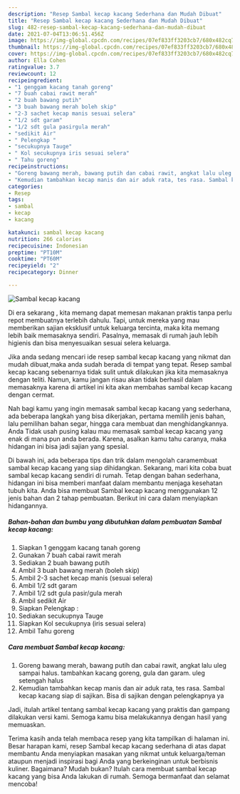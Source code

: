 ```yaml
---
description: "Resep Sambal kecap kacang Sederhana dan Mudah Dibuat"
title: "Resep Sambal kecap kacang Sederhana dan Mudah Dibuat"
slug: 482-resep-sambal-kecap-kacang-sederhana-dan-mudah-dibuat
date: 2021-07-04T13:06:51.456Z
image: https://img-global.cpcdn.com/recipes/07ef833ff3203cb7/680x482cq70/sambal-kecap-kacang-foto-resep-utama.jpg
thumbnail: https://img-global.cpcdn.com/recipes/07ef833ff3203cb7/680x482cq70/sambal-kecap-kacang-foto-resep-utama.jpg
cover: https://img-global.cpcdn.com/recipes/07ef833ff3203cb7/680x482cq70/sambal-kecap-kacang-foto-resep-utama.jpg
author: Ella Cohen
ratingvalue: 3.7
reviewcount: 12
recipeingredient:
- "1 genggam kacang tanah goreng"
- "7 buah cabai rawit merah"
- "2 buah bawang putih"
- "3 buah bawang merah boleh skip"
- "2-3 sachet kecap manis sesuai selera"
- "1/2 sdt garam"
- "1/2 sdt gula pasirgula merah"
- "sedikit Air"
- " Pelengkap "
- "secukupnya Tauge"
- " Kol secukupnya iris sesuai selera"
- " Tahu goreng"
recipeinstructions:
- "Goreng bawang merah, bawang putih dan cabai rawit, angkat lalu uleg sampai halus. tambahkan kacang goreng, gula dan garam. uleg setengah halus"
- "Kemudian tambahkan kecap manis dan air aduk rata, tes rasa. Sambal kecap kacang siap di sajikan. Bisa di sajikan dengan pelengkapnya ya"
categories:
- Resep
tags:
- sambal
- kecap
- kacang

katakunci: sambal kecap kacang 
nutrition: 266 calories
recipecuisine: Indonesian
preptime: "PT10M"
cooktime: "PT60M"
recipeyield: "2"
recipecategory: Dinner

---
```



![Sambal kecap kacang](https://img-global.cpcdn.com/recipes/07ef833ff3203cb7/680x482cq70/sambal-kecap-kacang-foto-resep-utama.jpg)

Di era  sekarang , kita memang dapat memesan makanan praktis tanpa perlu repot membuatnya terlebih dahulu. Tapi, untuk mereka yang mau memberikan sajian eksklusif untuk keluarga tercinta, maka kita memang lebih baik memasaknya sendiri. Pasalnya, memasak di rumah jauh lebih higienis dan bisa menyesuaikan sesuai selera keluarga.

Jika anda sedang mencari ide resep sambal kecap kacang yang nikmat dan mudah dibuat,maka anda sudah berada di tempat yang tepat. Resep sambal kecap kacang  sebenarnya tidak sulit untuk dilakukan jika kita memasaknya dengan teliti. Namun, kamu jangan risau akan tidak berhasil dalam memasaknya 
karena di artikel ini kita akan membahas sambal kecap kacang dengan cermat.  



Nah bagi kamu yang ingin memasak sambal kecap kacang yang sederhana, ada beberapa langkah yang bisa dikerjakan, pertama memilih jenis bahan, lalu pemilihan bahan segar, hingga cara membuat dan menghidangkannya. Anda Tidak usah pusing kalau mau memasak sambal kecap kacang yang enak di mana pun anda berada. Karena, asalkan kamu  tahu caranya, maka hidangan ini bisa jadi sajian yang spesial.

Di bawah ini, ada beberapa tips dan trik dalam mengolah caramembuat sambal kecap kacang yang siap dihidangkan. Sekarang, mari kita coba buat sambal kecap kacang sendiri di rumah. Tetap dengan bahan sederhana, hidangan ini bisa memberi manfaat dalam membantu menjaga kesehatan tubuh kita. Anda bisa membuat Sambal kecap kacang menggunakan 12 jenis bahan dan 2 tahap pembuatan. Berikut ini cara dalam menyiapkan hidangannya.

<!--inarticleads1-->

##### Bahan-bahan dan bumbu yang dibutuhkan dalam pembuatan Sambal kecap kacang:

1. Siapkan 1 genggam kacang tanah goreng
1. Gunakan 7 buah cabai rawit merah
1. Sediakan 2 buah bawang putih
1. Ambil 3 buah bawang merah (boleh skip)
1. Ambil 2-3 sachet kecap manis (sesuai selera)
1. Ambil 1/2 sdt garam
1. Ambil 1/2 sdt gula pasir/gula merah
1. Ambil sedikit Air
1. Siapkan  Pelengkap :
1. Sediakan secukupnya Tauge
1. Siapkan  Kol secukupnya (iris sesuai selera)
1. Ambil  Tahu goreng




<!--inarticleads2-->

##### Cara membuat Sambal kecap kacang:

1. Goreng bawang merah, bawang putih dan cabai rawit, angkat lalu uleg sampai halus. tambahkan kacang goreng, gula dan garam. uleg setengah halus
1. Kemudian tambahkan kecap manis dan air aduk rata, tes rasa. Sambal kecap kacang siap di sajikan. Bisa di sajikan dengan pelengkapnya ya




Jadi, itulah artikel tentang  sambal kecap kacang  yang praktis dan gampang dilakukan versi kami. Semoga kamu bisa melakukannya dengan hasil yang memuaskan. 

Terima kasih anda telah membaca resep yang kita tampilkan di halaman ini. Besar harapan kami, resep  Sambal kecap kacang sederhana di atas dapat membantu Anda menyiapkan masakan yang nikmat untuk keluarga/teman ataupun menjadi inspirasi bagi Anda yang berkeinginan untuk berbisnis kuliner. Bagaimana? Mudah bukan? Itulah cara membuat sambal kecap kacang yang bisa Anda lakukan di rumah. Semoga bermanfaat dan selamat mencoba!

